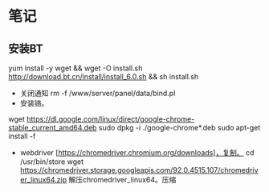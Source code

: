 # 笔记

## 安装BT

yum install -y wget && wget -O install.sh http://download.bt.cn/install/install_6.0.sh && sh install.sh

- 关闭通知 rm -f /www/server/panel/data/bind.pl
- 安装铬。

wget https://dl.google.com/linux/direct/google-chrome-stable_current_amd64.deb sudo dpkg -i ./google-chrome*.deb sudo apt-get install -f

- webdriver [https://chromedriver.chromium.org/downloads]，复制。 cd /usr/bin/store wget https://chromedriver.storage.googleapis.com/92.0.4515.107/chromedriver_linux64.zip 解压chromedriver_linux64。压缩


<!-- 
chrome_options = webdriver.ChromeOptions()
chrome_options.add_argument('--headless')
chrome_options.add_argument('--no-sandbox')
chrome_options.add_argument('--disable-dev-shm-usage')
chrome_options.add_argument('start-maximized')
chrome_options.add_argument("--disable-extensions")
chrome_options.add_argument('--disable-browser-side-navigation')
chrome_options.add_argument('enable-automation')
chrome_options.add_argument('--disable-infobars')
chrome_options.add_argument('enable-features=NetworkServiceInProcess') 
-->
    